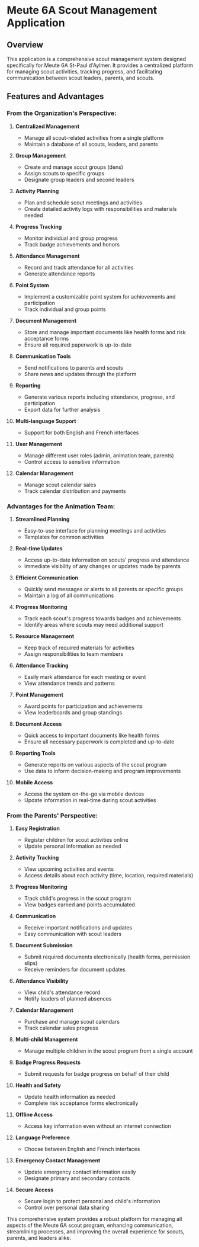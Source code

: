 # Meute 6A Scout Management Application

## Overview
This application is a comprehensive scout management system designed specifically for Meute 6A St-Paul d'Aylmer. It provides a centralized platform for managing scout activities, tracking progress, and facilitating communication between scout leaders, parents, and scouts.

## Features and Advantages

### From the Organization's Perspective:

1. **Centralized Management**
   - Manage all scout-related activities from a single platform
   - Maintain a database of all scouts, leaders, and parents

2. **Group Management**
   - Create and manage scout groups (dens)
   - Assign scouts to specific groups
   - Designate group leaders and second leaders

3. **Activity Planning**
   - Plan and schedule scout meetings and activities
   - Create detailed activity logs with responsibilities and materials needed

4. **Progress Tracking**
   - Monitor individual and group progress
   - Track badge achievements and honors

5. **Attendance Management**
   - Record and track attendance for all activities
   - Generate attendance reports

6. **Point System**
   - Implement a customizable point system for achievements and participation
   - Track individual and group points

7. **Document Management**
   - Store and manage important documents like health forms and risk acceptance forms
   - Ensure all required paperwork is up-to-date

8. **Communication Tools**
   - Send notifications to parents and scouts
   - Share news and updates through the platform

9. **Reporting**
   - Generate various reports including attendance, progress, and participation
   - Export data for further analysis

10. **Multi-language Support**
    - Support for both English and French interfaces

11. **User Management**
    - Manage different user roles (admin, animation team, parents)
    - Control access to sensitive information

12. **Calendar Management**
    - Manage scout calendar sales
    - Track calendar distribution and payments

### Advantages for the Animation Team:

1. **Streamlined Planning**
   - Easy-to-use interface for planning meetings and activities
   - Templates for common activities

2. **Real-time Updates**
   - Access up-to-date information on scouts' progress and attendance
   - Immediate visibility of any changes or updates made by parents

3. **Efficient Communication**
   - Quickly send messages or alerts to all parents or specific groups
   - Maintain a log of all communications

4. **Progress Monitoring**
   - Track each scout's progress towards badges and achievements
   - Identify areas where scouts may need additional support

5. **Resource Management**
   - Keep track of required materials for activities
   - Assign responsibilities to team members

6. **Attendance Tracking**
   - Easily mark attendance for each meeting or event
   - View attendance trends and patterns

7. **Point Management**
   - Award points for participation and achievements
   - View leaderboards and group standings

8. **Document Access**
   - Quick access to important documents like health forms
   - Ensure all necessary paperwork is completed and up-to-date

9. **Reporting Tools**
   - Generate reports on various aspects of the scout program
   - Use data to inform decision-making and program improvements

10. **Mobile Access**
    - Access the system on-the-go via mobile devices
    - Update information in real-time during scout activities

### From the Parents' Perspective:

1. **Easy Registration**
   - Register children for scout activities online
   - Update personal information as needed

2. **Activity Tracking**
   - View upcoming activities and events
   - Access details about each activity (time, location, required materials)

3. **Progress Monitoring**
   - Track child's progress in the scout program
   - View badges earned and points accumulated

4. **Communication**
   - Receive important notifications and updates
   - Easy communication with scout leaders

5. **Document Submission**
   - Submit required documents electronically (health forms, permission slips)
   - Receive reminders for document updates

6. **Attendance Visibility**
   - View child's attendance record
   - Notify leaders of planned absences

7. **Calendar Management**
   - Purchase and manage scout calendars
   - Track calendar sales progress

8. **Multi-child Management**
   - Manage multiple children in the scout program from a single account

9. **Badge Progress Requests**
   - Submit requests for badge progress on behalf of their child

10. **Health and Safety**
    - Update health information as needed
    - Complete risk acceptance forms electronically

11. **Offline Access**
    - Access key information even without an internet connection

12. **Language Preference**
    - Choose between English and French interfaces

13. **Emergency Contact Management**
    - Update emergency contact information easily
    - Designate primary and secondary contacts

14. **Secure Access**
    - Secure login to protect personal and child's information
    - Control over personal data sharing

This comprehensive system provides a robust platform for managing all aspects of the Meute 6A scout program, enhancing communication, streamlining processes, and improving the overall experience for scouts, parents, and leaders alike.